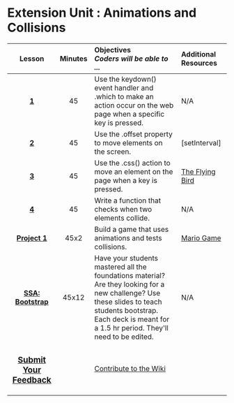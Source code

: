 # Extension Unit : Animations and Collisions




|Lesson|Minutes|Objectives <br> *Coders will be able to ...*|Additional Resources|
|:-------:|:-------:|:-------|:-------|
|[**1**](https://drive.google.com/open?id=1Q3GX36FVCQ5SOvE0kL6ArkfbI448FopDkMwYcY0rWEo)|45| Use the keydown() event handler and .which to make an action occur on the web page when a specific key is pressed. |N/A|
|[**2**](https://drive.google.com/open?id=1Qudx0X3ToTapLhsZrK1HfUgRX7qxsIKi5IAG5LoqnPE)|45| Use the .offset property to move elements on the screen.|[setInterval]|(https://docs.google.com/presentation/d/1jWm8e4xggJsYvT_WWwmZa-nqSEJCvH63QGrmsy04h1s/edit#slide=id.gc63b2358e_0_0);
|[**3**](https://drive.google.com/open?id=1bwNSqEng98DfxW3Ow5FzSCEqtFfxwdopTwMrJsLnYTc)|45| Use the .css() action to move an element on the page when a key is pressed.|[The Flying Bird](https://popcode.org/?gist=39b45639dec9f70c4f82c751bff6a82a)|
|[**4**](https://docs.google.com/presentation/d/1KCQeNWg3BNUNy7KCpiU71b7tTHe0VP1L-AwEJ4sSE7w/edit#slide=id.g1d0118cf2a_0_406)|45| Write a function that checks when two elements collide. |N/A|
|[**Project 1**](https://drive.google.com/open?id=1CrE9Sqdpqqqlfb4QLBiXIy97OI1_iTl_xgak1hmrZ3w)|45x2| Build a game that uses animations and tests collisions.|[Mario Game](https://popcode.org/?gist=ca2437d274496930e6d2ed927f17e8b7)|
|[**SSA: Bootstrap**](https://drive.google.com/open?id=1mvOp1Rw_EUhvxOd0Xschi31Z6dJWRj3U)|45x12| Have your students mastered all the foundations material? Are they looking for a new challenge? Use these slides to teach students bootstrap. Each deck is meant for a 1.5 hr period. They'll need to be edited.|N/A|
<h3 align="center"><a href="https://docs.google.com/forms/d/e/1FAIpQLSfx0wkLyw_jSOhWR2yY8GTR8TV2NXYZc40us7aPHnl9bO6WAQ/viewform">Submit Your Feedback</a> || <a href="https://github.com/ScriptEdcurriculum/curriculum17-18/wiki/1.-Foundations#unit-7-variables-value-types-operators-inputval">Contribute to the Wiki</a></h3> 


